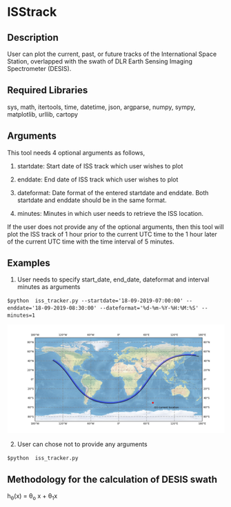 # ISStrack

## Description
User can plot the current, past, or future tracks of the International Space Station, overlapped with the swath of DLR Earth Sensing Imaging Spectrometer (DESIS).

## Required Libraries
sys, math, itertools, time, datetime, json, argparse, numpy, sympy, matplotlib, urllib, cartopy

## Arguments
This tool needs 4 optional arguments as follows,

1. startdate: Start date of ISS track which user wishes to plot

2. enddate: End date of ISS track which user wishes to plot

3. dateformat: Date format of the entered startdate and enddate. Both startdate and enddate should be in the same format.

4. minutes: Minutes in which user needs to retrieve the ISS location.

If the user does not provide any of the optional arguments, then this tool will plot the ISS track of 1 hour prior to the current UTC time to the 1 hour later of the current UTC time with the time interval of 5 minutes.

## Examples

1. User needs to specify start_date, end_date, dateformat and interval minutes as arguments

`$python  iss_tracker.py --startdate='18-09-2019-07:00:00' --enddate='18-09-2019-08:30:00' --dateformat='%d-%m-%Y-%H:%M:%S' --minutes=1`

![Sample ISS track overlapped with DESIS swath for one day](https://github.com/ankurk017/ISStrack/blob/master/Sample_track/Sample_plot2.jpeg)

2. User can chose not to provide any arguments

`$python  iss_tracker.py`

## Methodology for the calculation of DESIS swath 
 h<sub>&theta;</sub>(x) = &theta;<sub>o</sub> x + &theta;<sub>1</sub>x
